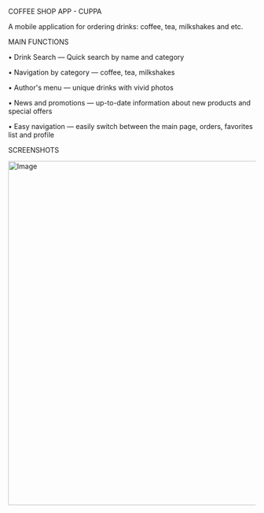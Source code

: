 COFFEE SHOP APP - CUPPA

A mobile application for ordering drinks: coffee, tea, milkshakes and etc.

MAIN FUNCTIONS

• Drink Search — Quick search by name and category

• Navigation by category — coffee, tea, milkshakes

• Author's menu — unique drinks with vivid photos

• News and promotions — up-to-date information about new products and special offers

• Easy navigation — easily switch between the main page, orders, favorites list and profile

SCREENSHOTS

<img width="1400" height="700" alt="Image" src="https://github.com/user-attachments/assets/3608cbff-9c55-4990-9494-777611e90135" />
